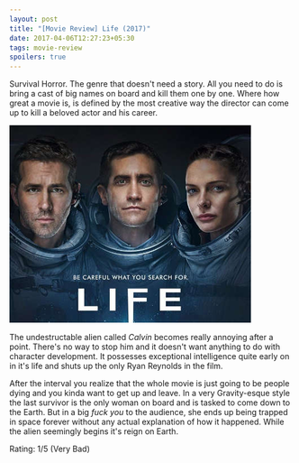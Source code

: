 ```yaml
---
layout: post
title: "[Movie Review] Life (2017)"
date: 2017-04-06T12:27:23+05:30
tags: movie-review
spoilers: true
---
```


Survival Horror.
The genre that doesn't need a story.
All you need to do is bring a cast of big names on board and kill them one by one.
Where how great a movie is, is defined by the most creative way the director can come up to kill a beloved actor and his career.

![Life (2017)](/img/movie-poster-life-2017.jpg 'Life (2017)')

The undestructable alien called _Calvin_ becomes really annoying after a point.
There's no way to stop him and it doesn't want anything to do with character development.
It possesses exceptional intelligence quite early on in it's life and shuts up the only Ryan Reynolds in the film.

After the interval you realize that the whole movie is just going to be people dying and you kinda want to get up and leave.
In a very Gravity-esque style the last survivor is the only woman on board and is tasked to come down to the Earth.
But in a big _fuck you_ to the audience, she ends up being trapped in space forever without any actual explanation of how it happened.
While the alien seemingly begins it's reign on Earth.

Rating: 1/5 (Very Bad)


